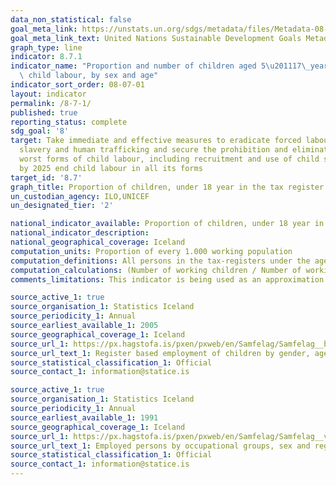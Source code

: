 ```yaml
---
data_non_statistical: false
goal_meta_link: https://unstats.un.org/sdgs/metadata/files/Metadata-08-07-01.pdf
goal_meta_link_text: United Nations Sustainable Development Goals Metadata (pdf 525kB)
graph_type: line
indicator: 8.7.1
indicator_name: "Proportion and number of children aged 5\u201117\_years engaged in\
  \ child labour, by sex and age"
indicator_sort_order: 08-07-01
layout: indicator
permalink: /8-7-1/
published: true
reporting_status: complete
sdg_goal: '8'
target: Take immediate and effective measures to eradicate forced labour, end modern
  slavery and human trafficking and secure the prohibition and elimination of the
  worst forms of child labour, including recruitment and use of child soldiers, and
  by 2025 end child labour in all its forms
target_id: '8.7'
graph_title: Proportion of children, under 18 year in the tax register.
un_custodian_agency: ILO,UNICEF
un_designated_tier: '2'

national_indicator_available: Proportion of children, under 18 year in the tax register.
national_indicator_description:
national_geographical_coverage: Iceland
computation_units: Proportion of every 1.000 working population
computation_definitions: All persons in the tax-registers under the age of 18. Those who are  defined employded are all who have taxable income from work including those who are on maternity/paternity leave from work.All numbers are preliminary.
computation_calculations: (Number of working children / Number of working inhabitants) * 1.000.
comments_limitations: This indicator is being used as an approximation of the UN SDG Indicator. Where possible, we will work to identify or develop Icelandic data to meet the global indicator specification. This indicator has been identified in collaboration with topic experts.

source_active_1: true
source_organisation_1: Statistics Iceland
source_periodicity_1: Annual
source_earliest_available_1: 2005
source_geographical_coverage_1: Iceland
source_url_1: https://px.hagstofa.is/pxen/pxweb/en/Samfelag/Samfelag__born__2_vinnumarkadur/BOR02000.px
source_url_text_1: Register based employment of children by gender, age category and origin 2005-2017
source_statistical_classification_1: Official
source_contact_1: information@statice.is

source_active_1: true
source_organisation_1: Statistics Iceland
source_periodicity_1: Annual
source_earliest_available_1: 1991
source_geographical_coverage_1: Iceland
source_url_1: https://px.hagstofa.is/pxen/pxweb/en/Samfelag/Samfelag__vinnumarkadur__vinnumarkadsrannsokn__3_arstolur/VIN01101.px
source_url_text_1: Employed persons by occupational groups, sex and regions 1991-2019
source_statistical_classification_1: Official
source_contact_1: information@statice.is
---
```

